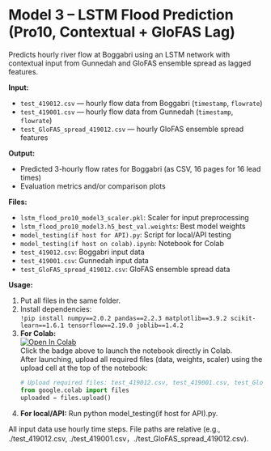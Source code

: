 # Model 3 – LSTM Flood Prediction (Pro10, Contextual + GloFAS Lag)

Predicts hourly river flow at Boggabri using an LSTM network with contextual input from Gunnedah and GloFAS ensemble spread as lagged features.

**Input:**  
- `test_419012.csv` — hourly flow data from Boggabri (`timestamp`, `flowrate`)
- `test_419001.csv` — hourly flow data from Gunnedah (`timestamp`, `flowrate`)
- `test_GloFAS_spread_419012.csv` — hourly GloFAS ensemble spread features

**Output:**  
- Predicted 3-hourly flow rates for Boggabri (as CSV, 16 pages for 16 lead times)
- Evaluation metrics and/or comparison plots

**Files:**  
- `lstm_flood_pro10_model3_scaler.pkl`: Scaler for input preprocessing  
- `lstm_flood_pro10_model3.h5_best_val.weights`: Best model weights  
- `model_testing(if host for API).py`: Script for local/API testing  
- `model_testing(if host on colab).ipynb`: Notebook for Colab  
- `test_419012.csv`: Boggabri input data  
- `test_419001.csv`: Gunnedah input data  
- `test_GloFAS_spread_419012.csv`: GloFAS ensemble spread data

**Usage:**  
1. Put all files in the same folder.
2. Install dependencies:  
   `!pip install numpy==2.0.2 pandas==2.2.3 matplotlib==3.9.2 scikit-learn==1.6.1 tensorflow==2.19.0 joblib==1.4.2`
3. **For Colab:**  
   [![Open In Colab](https://colab.research.google.com/github/Alexzou0215/LSTM_flood_prediction/blob/main/models/lstm_model3/model_testing(if%20host%20on%20colab).ipynb)](https://colab.research.google.com/github/Alexzou0215/LSTM_flood_prediction/blob/main/models/lstm_model3/model_testing(if%20host%20on%20colab).ipynb)  
   Click the badge above to launch the notebook directly in Colab.  
   After launching, upload all required files (data, weights, scaler) using the upload cell at the top of the notebook:
   ```python
   # Upload required files: test_419012.csv, test_419001.csv, test_GloFAS_spread_419012.csv, lstm_flood_pro10_model3_scaler.pkl, lstm_flood_pro10_model3.h5_best_val.weights
   from google.colab import files
   uploaded = files.upload()
4. **For local/API:**
    Run python model_testing(if host for API).py.

All input data use hourly time steps. File paths are relative (e.g., ./test_419012.csv, ./test_419001.csv，./test_GloFAS_spread_419012.csv).
